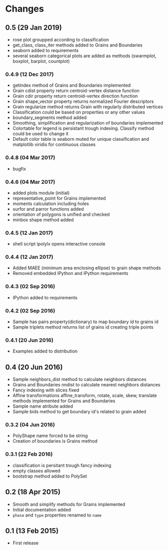 # Changes

## 0.5 (29 Jan 2019)

 * rose plot groupped according to classification
 * get_class, class_iter methods added to Grains and Boundaries
 * seaborn added to requirements
 * several seaborn categorical plots are added as methods
   (swarmplot, boxplot, barplot, countplot)

### 0.4.9 (12 Dec 2017)

* getindex method of Grains and Boundaries implemented
* Grain cdist property return centroid-vertex distance function
* Grain cdir property return centroid-vertex direction function
* Grain shape_vector property returns normalized Fourier descriptors
* Grain regularize method returns Grain with regularly distributed vertices
* Classification could be based on properties or any other values
* boundary_segments method added
* Smoothing, simplification and regularization of boundaries implemented
* Colortable for legend is persistant trough indexing. Classify method
  could be used to change it
* Default color table is seaborn muted for unique classification
  and matplotlib viridis for continuous classes

### 0.4.8 (04 Mar 2017)

* bugfix

### 0.4.6 (04 Mar 2017)

* added plots module (initial)
* representative_point for Grains implemented
* moments calculation including holes
* surfor and parror functions added
* orientation of polygons is unified and checked
* minbox shape method added

### 0.4.5 (12 Jan 2017)

* shell script ipolylx opens interactive console

### 0.4.4 (12 Jan 2017)

* Added MAEE (minimum area enclosing ellipse) to grain shape methods
* Removed embedded IPython and IPython requirements

### 0.4.3 (02 Sep 2016)

* IPython added to requirements

### 0.4.2 (02 Sep 2016)

* Sample has pairs property(dictionary) to map boundary id to grains id
* Sample triplets method returns list of grains id creating triple points

### 0.4.1 (20 Jun 2016)

* Examples added to distribution

## 0.4 (20 Jun 2016)

* Sample neighbors_dist method to calculate neighbors distances
* Grains and Boundaries nndist to calculate nearest neighbors distances
* Fancy indexing with slices fixed
* Affine transformations affine_transform, rotate, scale, skew, translate
  methods implemented for Grains and Boundaries
* Sample name atribute added
* Sample bids method to get boundary id's related to grain added

### 0.3.2 (04 Jun 2016)

* PolyShape name forced to be string
* Creation of boundaries is Grains method

### 0.3.1 (22 Feb 2016)

* classification is persitant trough fancy indexing
* empty classes allowed
* bootstrap method added to PolySet

## 0.2 (18 Apr 2015)

* Smooth and simplify methods for Grains implemented
* Initial documentation added
* `phase` and `type` properties renamed to `name`

## 0.1 (13 Feb 2015)

* First release

